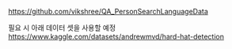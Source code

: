 https://github.com/vikshree/QA_PersonSearchLanguageData  
  
필요 시 아래 데이터 셋을 사용할 예정  
https://www.kaggle.com/datasets/andrewmvd/hard-hat-detection